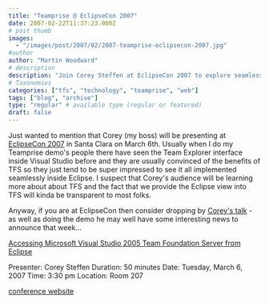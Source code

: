 ```yaml
---
title: "Teamprise @ EclipseCon 2007"
date: 2007-02-22T11:37:23.000Z
# post thumb
images:
  - "/images/post/2007/02/2007-teamprise-eclipsecon-2007.jpg"
#author
author: "Martin Woodward"
# description
description: "Join Corey Steffen at EclipseCon 2007 to explore seamless Eclipse integration with TFS on March 6 in Santa Clara."
# Taxonomies
categories: ["tfs", "technology", "teamprise", "web"]
tags: ["blog", "archive"]
type: "regular" # available type (regular or featured)
draft: false
---
```

[](http://www.eclipsecon.org/2007/)Just wanted to mention that Corey (my boss) will be presenting at [EclipseCon 2007](http://www.eclipsecon.org/2007/) in Santa Clara on March 6th.  Usually when I do my Teamprise demo's people there have seen the Team Explorer interface inside Visual Studio before and they are usually convinced of the benefits of TFS so they just tend to be super impressed to see it all implemented seamlessly inside Eclipse.  I suspect that Corey's audience will be learning more about about TFS and the fact that we provide the Eclipse view into TFS will kinda be transparent to most folks. 

Anyway, if you are at EclipseCon then consider dropping by [Corey's talk](http://www.eclipsecon.org/2007/index.php?page=sub/&id=4240)  - as well as doing the demo he may well have some interesting news to announce that week... 

[Accessing Microsoft Visual Studio 2005 Team Foundation Server from Eclipse](http://www.eclipsecon.org/2007/index.php?page=sub/&id=4240)   

Presenter: Corey Steffen
Duration: 50 minutes
Date: Tuesday, March 6, 2007
Time: 3:30 pm
Location: Room 207 

[conference website](http://www.eclipsecon.org)